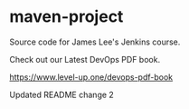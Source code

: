 # maven-project
Source code for James Lee's Jenkins course.

Check out our Latest DevOps PDF book.

https://www.level-up.one/devops-pdf-book


Updated README
change 2
